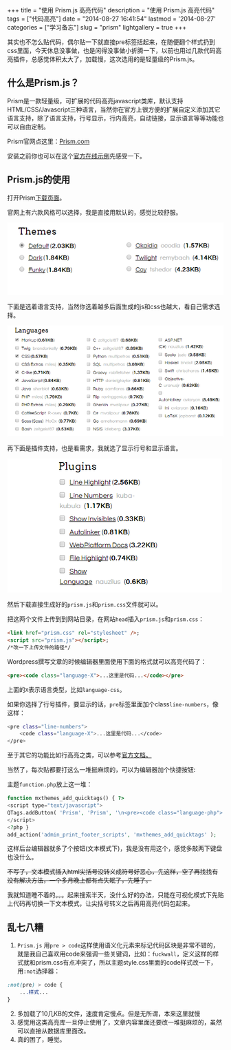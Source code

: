 +++
title = "使用 Prism.js 高亮代码"
description = "使用 Prism.js 高亮代码"
tags = ["代码高亮"]
date = "2014-08-27 16:41:54"
lastmod = '2014-08-27'
categories = ["学习备忘"]
slug = "prism"
lightgallery = true
+++

其实也不怎么贴代码，偶尔贴一下就直接pre标签括起来，在随便翻个样式扔到css里面，今天休息没事做，也是闲得没事做小折腾一下，以前也用过几款代码高亮插件，总感觉体积太大了，加载慢，这次选用的是轻量级的Prism.js。

## 什么是Prism.js？

Prism是一款轻量级，可扩展的代码高亮javascript类库，默认支持HTML/CSS/Javascript三种语言，当然你在官方上很方便的扩展自定义添加其它语言支持，除了语言支持，行号显示，行内高亮，自动链接，显示语言等等功能也可以自由定制。

Prism官网点这里：[Prism.com](http://prismjs.com/)

安装之前你也可以在这个[官方在线示例](http://prismjs.com/test.html)先感受一下。

## Prism.js的使用

打开Prism[下载页面](http://prismjs.com/download.html)。

官网上有六款风格可以选择，我是直接用默认的，感觉比较舒服。

![Prism.js主题](prism-theme.png "Prism.js主题")

下面是选着语言支持，当然你选着越多后面生成的js和css也越大，看自己需求选择。

![Prism.js语言支持](prism-languages.png "Prism.js语言支持")

再下面是插件支持，也是看需求，我就选了显示行号和显示语言。

![Prism.js插件](prism-plugins.png "Prism.js插件")

然后下载直接生成好的`prism.js`和`prism.css`文件就可以。

把这两个文件上传到到网站目录，在网站`head`插入`prism.js`和`prism.css`：

```html
<link href="prism.css" rel="stylesheet" />;
<script src="prism.js"></script>;
/*改一下上传文件的路径*/
```

Wordpress撰写文章的时候编辑器里面使用下面的格式就可以高亮代码了：

```html
<pre><code class="language-X">...这里是代码...</code></pre>
```
上面的`X`表示语言类型，比如`language-css`。

如果你选择了行号插件，要显示的话，`pre`标签里面加个class`line-numbers`，像这样：

```bash
<pre class="line-numbers">
    <code class="language-X">...这里是代码...</code>
</pre>
```
至于其它的功能比如行高亮之类，可以参考[官方文档。](http://prismjs.com/examples.html)

当然了，每次贴都要打这么一堆挺麻烦的，可以为编辑器加个快捷按钮:

主题`function.php`放上这一堆：

```php
function mxthemes_add_quicktags() { ?>
<script type="text/javascript">
QTags.addButton( 'Prism', 'Prism', '\n<pre><code class="language-php">', '</code></pre>\n' ); //快捷输入[Prism]标签
</script>
<?php }
add_action('admin_print_footer_scripts', 'mxthemes_add_quicktags' );
```

这样后台编辑器就多了个按钮(文本模式下)，我是没有用这个，感觉多敲两下键盘也没什么。

~~不写了，文本模式插入html尖括号没转义成符号好恶心，先这样，空了再找找有没有解决方法，一个多月晚上都有点失眠了，先睡了。~~

我就知道睡不着的。。。起来搜索半天，没什么好的办法，只能在可视化模式下先贴上代码再切换一下文本模式，让尖括号转义之后再用高亮代码包起来。

## 乱七八糟

1. `Prism.js` 用`pre > code`这样使用语义化元素来标记代码区块是非常不错的，就是我自己喜欢用code来强调一些关键词，比如：`fuckwall`，定义这样的样式就和prism.css有点冲突了，所以主题style.css里面的code样式改一下，用`:not`选择器：
```css
:not(pre) > code {
    ...样式...
}
```
2. 多加载了10几KB的文件，速度肯定慢点。但是无所谓，本来这里就慢
3. 感觉用这类高亮库一旦停止使用了，文章内容里面还要改一堆挺麻烦的，虽然可以直接从数据库里面改。
4. 真的困了，睡觉。

